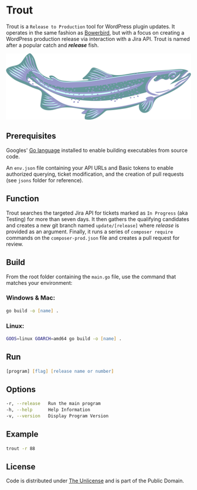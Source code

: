 # Trout

Trout is a `Release to Production` tool for WordPress plugin updates. It operates in the same fashion as [Bowerbird](https://github.com/farghul/bowerbird.git), but with a focus on creating a WordPress production release via interaction with a Jira API. Trout is named after a popular catch and ***release*** fish.

![Trout](trout.webp)

## Prerequisites

Googles' [Go language](https://go.dev) installed to enable building executables from source code.

An `env.json` file containing your API URLs and Basic tokens to enable authorized querying, ticket modification, and the creation of pull requests (see `jsons` folder for reference).

## Function

Trout searches the targeted Jira API for tickets marked as `In Progress` (aka Testing) for more than seven days. It then gathers the qualifying candidates and creates a new git branch named `update/[release]` where *release* is provided as an argument. Finally, it runs a series of `composer require` commands on the `composer-prod.json` file and creates a pull request for review.

## Build

From the root folder containing the `main.go` file, use the command that matches your environment:

### Windows & Mac:

``` zsh
go build -o [name] .
```

### Linux:

``` zsh
GOOS=linux GOARCH=amd64 go build -o [name] .
```

## Run

``` zsh
[program] [flag] [release name or number]
```

## Options

``` zsh
-r, --release   Run the main program
-h, --help      Help Information
-v, --version   Display Program Version
```

## Example

``` zsh
trout -r 88
```

## License

Code is distributed under [The Unlicense](https://github.com/farghul/trout/blob/main/LICENSE.md) and is part of the Public Domain.

